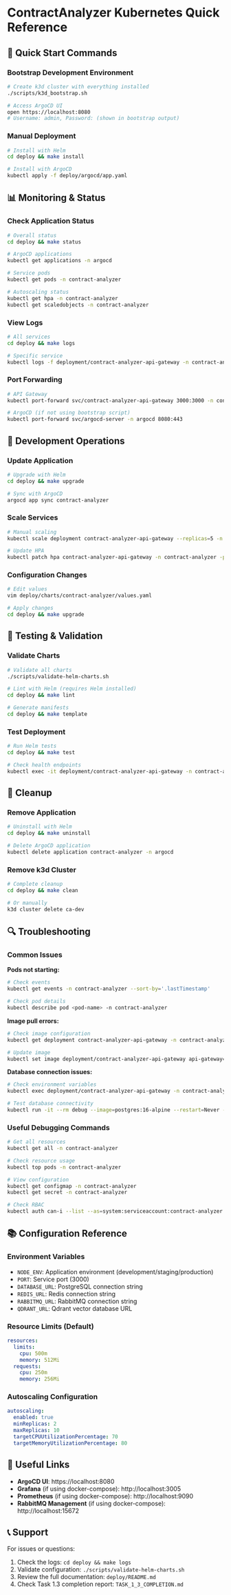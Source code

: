 # ContractAnalyzer Kubernetes Quick Reference

## 🚀 Quick Start Commands

### Bootstrap Development Environment
```bash
# Create k3d cluster with everything installed
./scripts/k3d_bootstrap.sh

# Access ArgoCD UI
open https://localhost:8080
# Username: admin, Password: (shown in bootstrap output)
```

### Manual Deployment
```bash
# Install with Helm
cd deploy && make install

# Install with ArgoCD
kubectl apply -f deploy/argocd/app.yaml
```

## 📊 Monitoring & Status

### Check Application Status
```bash
# Overall status
cd deploy && make status

# ArgoCD applications
kubectl get applications -n argocd

# Service pods
kubectl get pods -n contract-analyzer

# Autoscaling status
kubectl get hpa -n contract-analyzer
kubectl get scaledobjects -n contract-analyzer
```

### View Logs
```bash
# All services
cd deploy && make logs

# Specific service
kubectl logs -f deployment/contract-analyzer-api-gateway -n contract-analyzer
```

### Port Forwarding
```bash
# API Gateway
kubectl port-forward svc/contract-analyzer-api-gateway 3000:3000 -n contract-analyzer

# ArgoCD (if not using bootstrap script)
kubectl port-forward svc/argocd-server -n argocd 8080:443
```

## 🔧 Development Operations

### Update Application
```bash
# Upgrade with Helm
cd deploy && make upgrade

# Sync with ArgoCD
argocd app sync contract-analyzer
```

### Scale Services
```bash
# Manual scaling
kubectl scale deployment contract-analyzer-api-gateway --replicas=5 -n contract-analyzer

# Update HPA
kubectl patch hpa contract-analyzer-api-gateway -n contract-analyzer -p '{"spec":{"maxReplicas":15}}'
```

### Configuration Changes
```bash
# Edit values
vim deploy/charts/contract-analyzer/values.yaml

# Apply changes
cd deploy && make upgrade
```

## 🧪 Testing & Validation

### Validate Charts
```bash
# Validate all charts
./scripts/validate-helm-charts.sh

# Lint with Helm (requires Helm installed)
cd deploy && make lint

# Generate manifests
cd deploy && make template
```

### Test Deployment
```bash
# Run Helm tests
cd deploy && make test

# Check health endpoints
kubectl exec -it deployment/contract-analyzer-api-gateway -n contract-analyzer -- curl localhost:3000/healthz
```

## 🧹 Cleanup

### Remove Application
```bash
# Uninstall with Helm
cd deploy && make uninstall

# Delete ArgoCD application
kubectl delete application contract-analyzer -n argocd
```

### Remove k3d Cluster
```bash
# Complete cleanup
cd deploy && make clean

# Or manually
k3d cluster delete ca-dev
```

## 🔍 Troubleshooting

### Common Issues

**Pods not starting:**
```bash
# Check events
kubectl get events -n contract-analyzer --sort-by='.lastTimestamp'

# Check pod details
kubectl describe pod <pod-name> -n contract-analyzer
```

**Image pull errors:**
```bash
# Check image configuration
kubectl get deployment contract-analyzer-api-gateway -n contract-analyzer -o yaml | grep image

# Update image
kubectl set image deployment/contract-analyzer-api-gateway api-gateway=contract-analyzer/api-gateway:v1.0.0 -n contract-analyzer
```

**Database connection issues:**
```bash
# Check environment variables
kubectl exec deployment/contract-analyzer-api-gateway -n contract-analyzer -- env | grep DATABASE

# Test database connectivity
kubectl run -it --rm debug --image=postgres:16-alpine --restart=Never -- psql $DATABASE_URL
```

### Useful Debugging Commands
```bash
# Get all resources
kubectl get all -n contract-analyzer

# Check resource usage
kubectl top pods -n contract-analyzer

# View configuration
kubectl get configmap -n contract-analyzer
kubectl get secret -n contract-analyzer

# Check RBAC
kubectl auth can-i --list --as=system:serviceaccount:contract-analyzer:default
```

## 📚 Configuration Reference

### Environment Variables
- `NODE_ENV`: Application environment (development/staging/production)
- `PORT`: Service port (3000)
- `DATABASE_URL`: PostgreSQL connection string
- `REDIS_URL`: Redis connection string
- `RABBITMQ_URL`: RabbitMQ connection string
- `QDRANT_URL`: Qdrant vector database URL

### Resource Limits (Default)
```yaml
resources:
  limits:
    cpu: 500m
    memory: 512Mi
  requests:
    cpu: 250m
    memory: 256Mi
```

### Autoscaling Configuration
```yaml
autoscaling:
  enabled: true
  minReplicas: 2
  maxReplicas: 10
  targetCPUUtilizationPercentage: 70
  targetMemoryUtilizationPercentage: 80
```

## 🔗 Useful Links

- **ArgoCD UI**: https://localhost:8080
- **Grafana** (if using docker-compose): http://localhost:3005
- **Prometheus** (if using docker-compose): http://localhost:9090
- **RabbitMQ Management** (if using docker-compose): http://localhost:15672

## 📞 Support

For issues or questions:
1. Check the logs: `cd deploy && make logs`
2. Validate configuration: `./scripts/validate-helm-charts.sh`
3. Review the full documentation: `deploy/README.md`
4. Check Task 1.3 completion report: `TASK_1_3_COMPLETION.md`
